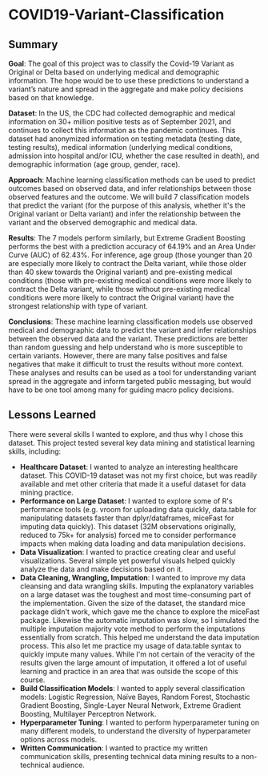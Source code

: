 # COVID19-Variant-Classification

## Summary

**Goal**: The goal of this project was to classify the Covid-19 Variant as Original or Delta based on underlying medical and demographic information. The hope would be to use these predictions to understand a variant’s nature and spread in the aggregate and make policy decisions based on that knowledge.

**Dataset**: In the US, the CDC had collected demographic and medical information on 30+ million positive tests as of September 2021, and continues to collect this information as the pandemic continues. This dataset had anonymized information on testing metadata (testing date, testing results), medical information (underlying medical conditions, admission into hospital and/or ICU, whether the case resulted in death), and demographic information (age group, gender, race).

**Approach**: Machine learning classification methods can be used to predict outcomes based on observed data, and infer relationships between those observed features and the outcome. We will build 7 classification models that predict the variant (for the purpose of this analysis, whether it's the Original variant or Delta variant) and infer the relationship between the variant and the observed demographic and medical data.

**Results**: The 7 models perform similarly, but Extreme Gradient Boosting performs the best with a prediction accuracy of 64.19% and an Area Under Curve (AUC) of 62.43%. For inference, age group (those younger than 20 are especially more likely to contract the Delta variant, while those older than 40 skew towards the Original variant) and pre-existing medical conditions (those with pre-existing medical conditions were more likely to contract the Delta variant, while those without pre-existing medical conditions were more likely to contract the Original variant) have the strongest relationship with type of variant.

**Conclusions**: These machine learning classification models use observed medical and demographic data to predict the variant and infer relationships between the observed data and the variant. These predictions are better than random guessing and help understand who is more susceptible to certain variants. However, there are many false positives and false negatives that make it difficult to trust the results without more context. These analyses and results can be used as a tool for understanding variant spread in the aggregate and inform targeted public messaging, but would have to be one tool among many for guiding macro policy decisions.

## Lessons Learned

There were several skills I wanted to explore, and thus why I chose this dataset. This project tested several
key data mining and statistical learning skills, including:

- **Healthcare Dataset**: I wanted to analyze an interesting healthcare dataset. This COVID-19 dataset was not my first
  choice, but was readily available and met other criteria that made it a useful dataset for data
  mining practice.
- **Performance on Large Dataset**: I wanted to explore some of R's performance tools (e.g. vroom for uploading data quickly,
  data.table for manipulating datasets faster than dplyr/dataframes, miceFast for imputing data
  quickly). This dataset (32M observations originally, reduced to 75k+ for analysis) forced me to
  consider performance impacts when making data loading and data manipulation decisions.
- **Data Visualization**: I wanted to practice creating clear and useful visualizations. Several simple yet powerful visuals
  helped quickly analyze the data and make decisions based on it.
- **Data Cleaning, Wrangling, Imputation**: I wanted to improve my data cleansing and data wrangling skills. Imputing the explanatory
  variables on a large dataset was the toughest and most time-consuming part of the
  implementation. Given the size of the dataset, the standard mice package didn't work, which gave
  me the chance to explore the miceFast package. Likewise the automatic imputation was slow, so
  I simulated the multiple imputation majority vote method to perform the imputations essentially
  from scratch. This helped me understand the data imputation process. This also let me practice
  my usage of data.table syntax to quickly impute many values. While I'm not certain of the veracity
  of the results given the large amount of imputation, it offered a lot of useful learning and practice
  in an area that was outside the scope of this course.
- **Build Classification Models**: I wanted to apply several classification models: Logistic Regression, Naïve Bayes, Random Forest,
  Stochastic Gradient Boosting, Single-Layer Neural Network, Extreme
  Gradient Boosting, Multilayer Perceptron Network.
- **Hyperparameter Tuning**: I wanted to perform hyperparameter tuning on many different models, to understand the
  diversity of hyperparameter options across models.
- **Written Communication**: I wanted to practice my written communication skills, presenting technical data mining results to
  a non-technical audience.

